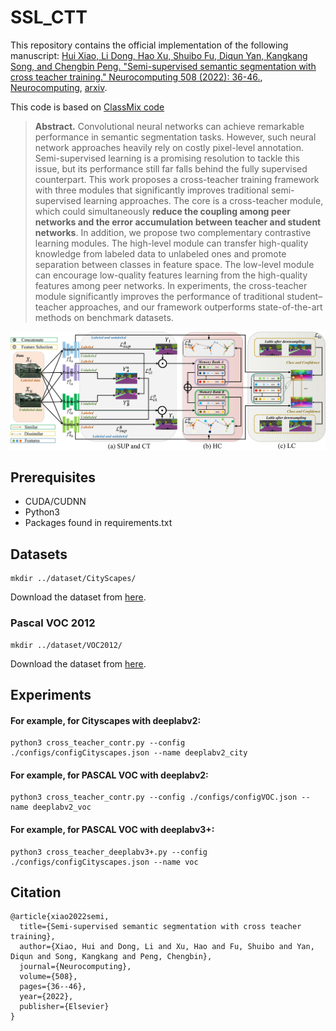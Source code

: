 # SSL_CTT

This repository contains the official implementation of the following manuscript: [Hui Xiao, Li Dong, Hao Xu, Shuibo Fu, Diqun Yan, Kangkang Song, and Chengbin Peng. "Semi-supervised semantic segmentation with cross teacher training." Neurocomputing 508 (2022): 36-46.](https://www.sciencedirect.com/science/article/abs/pii/S0925231222010384),   [Neurocomputing](https://www.sciencedirect.com/science/article/abs/pii/S0925231222010384),  [arxiv](https://arxiv.org/pdf/2209.01327.pdf).

This code is based on [ClassMix code](https://github.com/WilhelmT/ClassMix)



> **Abstract.** Convolutional neural networks can achieve remarkable performance in semantic segmentation tasks. However, such neural network approaches heavily rely on costly pixel-level annotation. Semi-supervised learning is a promising resolution to tackle this issue, but its performance still far falls behind the fully supervised counterpart. This work proposes a cross-teacher training framework with three modules that significantly improves traditional semi-supervised learning approaches. The core is a cross-teacher module, which could simultaneously **reduce the coupling among peer networks and the error accumulation between teacher and student networks**. In addition, we propose two complementary contrastive learning modules. The high-level module can transfer high-quality knowledge from labeled data to unlabeled ones and promote separation between classes in feature space. The low-level module can encourage low-quality features learning from the high-quality features among peer networks. In experiments, the cross-teacher module significantly improves the performance of traditional student–teacher approaches, and our framework outperforms state-of-the-art methods on benchmark datasets.

[![img](https://github.com/1181110317/SSL_CTT/blob/main/img/pipeline.jpg)](https://github.com/1181110317/SSL_CTT/blob/main/img/pipeline.jpg)

## Prerequisites

- CUDA/CUDNN
- Python3
- Packages found in requirements.txt

## Datasets

```
mkdir ../dataset/CityScapes/
```

Download the dataset from [here](https://www.cityscapes-dataset.com/).

### Pascal VOC 2012

```
mkdir ../dataset/VOC2012/
```

Download the dataset from [here](http://host.robots.ox.ac.uk/pascal/VOC/voc2012/).

## Experiments

#### For example, for Cityscapes with deeplabv2:

```
python3 cross_teacher_contr.py --config ./configs/configCityscapes.json --name deeplabv2_city
```

#### For example, for PASCAL VOC with deeplabv2:

```
python3 cross_teacher_contr.py --config ./configs/configVOC.json --name deeplabv2_voc
```

#### For example, for PASCAL VOC with deeplabv3+:

```
python3 cross_teacher_deeplabv3+.py --config ./configs/configCityscapes.json --name voc
```

## Citation

```
@article{xiao2022semi,
  title={Semi-supervised semantic segmentation with cross teacher training},
  author={Xiao, Hui and Dong, Li and Xu, Hao and Fu, Shuibo and Yan, Diqun and Song, Kangkang and Peng, Chengbin},
  journal={Neurocomputing},
  volume={508},
  pages={36--46},
  year={2022},
  publisher={Elsevier}
}
```

